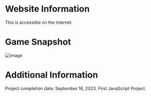 # Website Information
This is accessible on the internet.
# Game Snapshot
![image](https://github.com/krislette/rock-paper-scissors-game/assets/143507354/61586ecc-f70b-4bf4-a4aa-987bd096277a)
# Additional Information
Project completion date: September 16, 2023.
First JavaScript Project.
